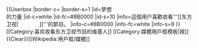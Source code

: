 {{Userbox
  |border-c=
  |border-s=1
  |id=梦想<br>的力量
  |id-c=white
  |id-fc=#8B0000
  |id-s=10
  |info=這個用户喜歡收看'''[[东方卫视|<span style="color:#FFFFFF">东方卫视</span>]]'''的節目。
  |info-c=#8B0000
  |info-fc=white
  |info-s=9
}}<includeonly>[[Category:喜欢收看东方卫视节目的维基人]]</includeonly><noinclude>
[[Category:媒體用戶框模板|視]]
</noinclude><noinclude>{{Clear}}[[Wikipedia:用戶框/媒體]]</noinclude>